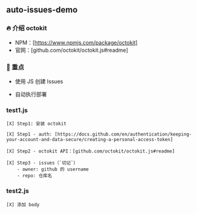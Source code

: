 ## auto-issues-demo

### 🔥 介绍 octokit

- NPM：[https://www.npmjs.com/package/octokit]
- 官网：[github.com/octokit/octokit.js#readme]

### 🏁 重点

- 使用 JS 创建 Issues

- 自动执行部署

### test1.js

    [X] Step1: 安装 octokit

    [X] Step1 - auth: [https://docs.github.com/en/authentication/keeping-your-account-and-data-secure/creating-a-personal-access-token]

    [X] Step2 - octokit API：[github.com/octokit/octokit.js#readme]

    [X] Step3 - issues（`切记`）
        - owner: github 的 username
        - repo: 仓库名

### test2.js

    [X] 添加 body